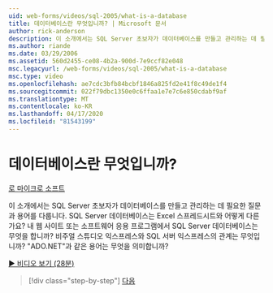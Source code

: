 ```yaml
---
uid: web-forms/videos/sql-2005/what-is-a-database
title: 데이터베이스란 무엇입니까? | Microsoft 문서
author: rick-anderson
description: 이 소개에서는 SQL Server 초보자가 데이터베이스를 만들고 관리하는 데 필요한 질문과 용어를 다룹니다. 방법...
ms.author: riande
ms.date: 03/29/2006
ms.assetid: 560d2455-ce08-4b2a-900d-7e9ccf82e048
msc.legacyurl: /web-forms/videos/sql-2005/what-is-a-database
msc.type: video
ms.openlocfilehash: ae7cdc3bfb84bcbf1846a825fd2e41f8c49de1f4
ms.sourcegitcommit: 022f79dbc1350e0c6ffaa1e7e7c6e850cdabf9af
ms.translationtype: MT
ms.contentlocale: ko-KR
ms.lasthandoff: 04/17/2020
ms.locfileid: "81543199"
---
```

# <a name="what-is-a-database"></a>데이터베이스란 무엇입니까?

[로 마이크로 소프트](https://github.com/microsoft)

이 소개에서는 SQL Server 초보자가 데이터베이스를 만들고 관리하는 데 필요한 질문과 용어를 다룹니다. SQL Server 데이터베이스는 Excel 스프레드시트와 어떻게 다른가요? 내 웹 사이트 또는 소프트웨어 응용 프로그램에서 SQL Server 데이터베이스는 무엇을 합니까? 비주얼 스튜디오 익스프레스와 SQL 서버 익스프레스의 관계는 무엇입니까? "ADO.NET"과 같은 용어는 무엇을 의미합니까?

[&#9654; 비디오 보기 (28분)](https://channel9.msdn.com/Blogs/ASP-NET-Site-Videos/what-is-a-database)

> [!div class="step-by-step"]
> [다음](understanding-database-tables-and-records.md)
